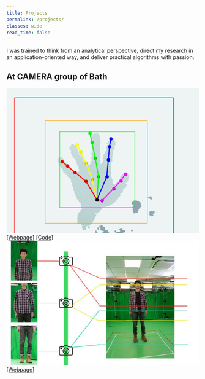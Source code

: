 ```yaml
---
title: Projects
permalink: /projects/
classes: wide
read_time: false
---
```

I was trained to think from an analytical perspective, direct my research in an application-oriented way, and deliver practical algorithms with passion.

## At CAMERA group of Bath

<div class="pub_row">
  <div class="pub_img">
    <img src="/projects/hand-track/grasp.gif">
  </div>
  <div class="pub_txt">
    <title>Single depth camera based hand detection and tracking</title>
    <links>
      [<a href="hand-track/hand-track">Webpage</a>]
      [<a href="https://github.com/xkunwu/depth-hand">Code</a>]
    </links>
  </div>
</div>

<div class="pub_row">
  <div class="pub_img">
    <img src="/projects/cambooth50/camera_config.jpg">
  </div>
  <div class="pub_txt">
    <title>DSLR camera array based human body reconstruction</title>
    <links>
      [<a href="cambooth50/cambooth50">Webpage</a>]
    </links>
  </div>
</div>
